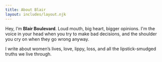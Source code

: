 ```yaml
---
title: About Blair
layout: includes/layout.njk
---
```

Hey, I’m **Blair Boulevard**. Loud mouth, big heart, bigger opinions. I'm the voice in your head when you try to make bad decisions, and the shoulder you cry on when they go wrong anyway.

I write about women’s lives, love, lippy, loss, and all the lipstick-smudged truths we live through.

